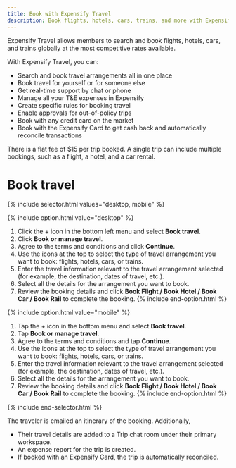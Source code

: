```yaml
---
title: Book with Expensify Travel
description: Book flights, hotels, cars, trains, and more with Expensify Travel
---
```


Expensify Travel allows members to search and book flights, hotels, cars, and trains globally at the most competitive rates available. 

With Expensify Travel, you can:
- Search and book travel arrangements all in one place
- Book travel for yourself or for someone else
- Get real-time support by chat or phone
- Manage all your T&E expenses in Expensify
- Create specific rules for booking travel
- Enable approvals for out-of-policy trips
- Book with any credit card on the market
- Book with the Expensify Card to get cash back and automatically reconcile transactions

There is a flat fee of $15 per trip booked. A single trip can include multiple bookings, such as a flight, a hotel, and a car rental.

# Book travel

{% include selector.html values="desktop, mobile" %}

{% include option.html value="desktop" %}
1. Click the + icon in the bottom left menu and select **Book travel**. 
2. Click **Book or manage travel**.
3. Agree to the terms and conditions and click **Continue**.
4. Use the icons at the top to select the type of travel arrangement you want to book: flights, hotels, cars, or trains.
5. Enter the travel information relevant to the travel arrangement selected (for example, the destination, dates of travel, etc.). 
6. Select all the details for the arrangement you want to book.
7. Review the booking details and click **Book Flight / Book Hotel / Book Car / Book Rail** to complete the booking. 
{% include end-option.html %}

{% include option.html value="mobile" %}
1. Tap the + icon in the bottom menu and select **Book travel**. 
2. Tap **Book or manage travel**.
3. Agree to the terms and conditions and tap **Continue**.
4. Use the icons at the top to select the type of travel arrangement you want to book: flights, hotels, cars, or trains.
5. Enter the travel information relevant to the travel arrangement selected (for example, the destination, dates of travel, etc.). 
6. Select all the details for the arrangement you want to book.
7. Review the booking details and click **Book Flight / Book Hotel / Book Car / Book Rail** to complete the booking. 
{% include end-option.html %}

{% include end-selector.html %}

The traveler is emailed an itinerary of the booking. Additionally,  
- Their travel details are added to a Trip chat room under their primary workspace. 
- An expense report for the trip is created.
- If booked with an Expensify Card, the trip is automatically reconciled.
